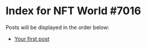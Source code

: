 # Index for NFT World #7016
Posts will be displayed in the order below:

- [Your first post](./001-first.md)

